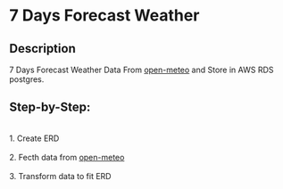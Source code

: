<h1>7 Days Forecast Weather</h1>

<h2>Description</h2>
7 Days Forecast Weather Data From <a href="https://open-meteo.com/">open-meteo</a> and Store in AWS RDS postgres.
<br />


<h2>Step-by-Step:</h2>

<br />
1. Create ERD
<br/>
<br />
2. Fecth data from <a href="https://open-meteo.com/">open-meteo</a>
<br/>
<br />
3. Transform data to fit ERD
<br/>
<br />



<!--
 ```diff
- text in red
+ text in green
! text in orange
# text in gray
@@ text in purple (and bold)@@
```
--!>

